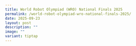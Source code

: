 ```yaml
---
title: World Robot Olympiad (WRO) National Finals 2025
permalink: /world-robot-olympiad-wro-national-finals-2025/
date: 2025-09-23
layout: post
description: ""
image: ""
variant: tiptap
---
```

